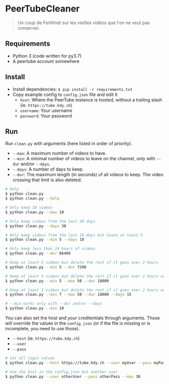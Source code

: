 # PeerTubeCleaner

> Un coup de Fertilinet sur les vieilles vidéos que l'on ne veut pas conserver.

## Requirements

- Python 3 (code written for py3.7)
- A peertube account somewhere

## Install

- Install dependencies: `$ pip install -r requirements.txt`
- Copy example config to `config.json` file and edit it
  - `host`: Where the PeerTube instance is hosted, without a trailing slash (ie. `https://tube.kdy.ch`)
  - `username`: Your username
  - `password`: Your password

## Run

Run `clean.py` with arguments (here listed in order of priority).

- `--max`: A maximum number of videos to have.
- `--min`: A minimal number of videos to leave on the channel, only with `--dur` and/or `--days`.
- `--days`: A number of days to keep.
- `--dur`: The maximum length (in seconds) of all videos to keep. The video crossing that limit is also deleted.


```bash
# Help
$ python clean.py
$ python clean.py --help

# Only keep 10 videos
$ python clean.py --max 10

# Only keep videos from the last 30 days
$ python clean.py --days 30

# Only keep videos from the last 10 days but leave at least 5
$ python clean.py --min 5 --days 10

# Only keep less than 24 hours of videos
$ python clean.py --dur 86400

# Keep at least 5 videos but delete the rest if it goes over 2 hours
$ python clean.py --min 5 --dur 7200

# Keep at least 5 videos but delete the rest if it goes over 2 hours or up to 50 videos
$ python clean.py --min 5 --max 50 --dur 18000

# Keep at least 5 videos but delete the rest if it goes over 2 hours or up to 50 videos or the ones who are over 15 days old
$ python clean.py --min 7 --max 50 --dur 18000 --days 15

# --min works only with --dur and/or --days
$ python clean.py --min 10
```

You can also set the host and your creditentials through arguments. Those will override the values in the `config.json` (or if the file is missing or is incomplete, you need to use those).

- `--host` (ie. `https://tube.kdy.ch`)
- `--user`
- `--pass`

```bash
# Set all login values
$ python clean.py --host https://tube.kdy.ch --user myUser --pass myPass --max 30

# Use the host in the config.json but another user
$ python clean.py --user otherUser --pass otherPass --max 30
```
